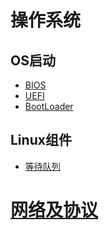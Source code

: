 # 操作系统

## OS启动
- [BIOS](os/boot.md#bios)
- [UEFI](os/boot.md#uefi)
- [BootLoader](os/boot.md#bootloader)

## Linux组件
- [等待队列](os/linux.md#wait_queue)


# [网络及协议](net/readme.md)
